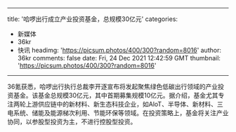 
---
title: '哈啰出行成立产业投资基金，总规模30亿元'
categories: 
 - 新媒体
 - 36kr
 - 快讯
headimg: 'https://picsum.photos/400/300?random=8016'
author: 36kr
comments: false
date: Fri, 24 Dec 2021 12:42:59 GMT
thumbnail: 'https://picsum.photos/400/300?random=8016'
---

<div>   
36氪获悉，哈啰出行执行总裁李开逐宣布将发起聚焦绿色低碳出行领域的产业投资基金。该基金总规模30亿元，其中首期募集规模10亿元。据介绍，基金尤其专注两轮上游供应链中的新材料、新生态科技企业，如AloT、半导体、新材料、三电系统、储能及能源梯次利用、节能环保等领域。在投资策略上，基金将关注产业协同，以参股型投资为主，不进行控股型投资。  
</div>
            